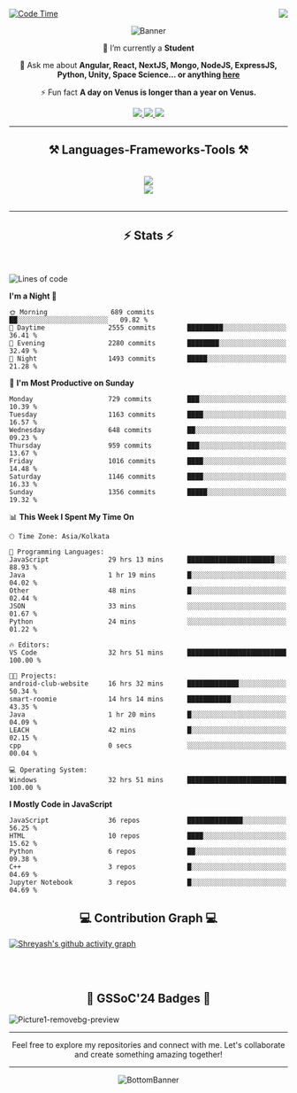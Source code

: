 <div>
 
<img align="right" src="https://visitor-badge.laobi.icu/badge?page_id=shreyash3087.shreyash3087" />

 [![Code Time](https://wakatime.com/badge/user/cd5f70df-e644-46f4-a03b-e1ce78615131.svg)](https://wakatime.com/@cd5f70df-e644-46f4-a03b-e1ce78615131)
 
</div>


<div align="center">
 
![Banner](https://github.com/user-attachments/assets/fe33d289-b057-4d85-ad76-3103802aa9e1)

</div>


<div align="center">
 
 🔭 I’m currently a **Student** 

💬 Ask me about **Angular, React, NextJS, Mongo, NodeJS, ExpressJS, Python, Unity, Space Science... or anything [here](https://github.com/shreyash3087/shreyash3087/issues)**

⚡ Fun fact **A day on Venus is longer than a year on Venus.**

</div>
 
<div align="center"> 
  <a href="mailto:shreyash3087@gmail.com">
    <img src="https://img.shields.io/badge/Gmail-333333?style=for-the-badge&logo=gmail&logoColor=red" />
  </a>
  <a href="https://www.linkedin.com/in/shreyash-srivastava-1a1161280" target="_blank">
    <img src="https://img.shields.io/badge/LinkedIn-0077B5?style=for-the-badge&logo=linkedin&logoColor=white" target="_blank" />
  </a>
  <a href="https://github.com/shreyash3087" target="_blank">
     <img src="https://img.shields.io/badge/Github-FF5722?style=for-the-badge&logo=github&logoColor=white" target="_blank" />
  </a>
</div>
<hr/>
 
<h2 align="center">⚒️ Languages-Frameworks-Tools ⚒️</h2>
<br/>
<div align="center">
    <img src="https://skillicons.dev/icons?i=react,bootstrap,html,css,vscode,github,figma,cpp,vercel,netlify" /><br>
    <img src="https://skillicons.dev/icons?i=tailwind,git,nodejs,python,javascript,typescript,express,firebase,mongodb,nextjs,unity,azure,blender" /><br>
</div>

<br/>
<hr/>

<h2 align="center">⚡ Stats ⚡</h2>

<br>
<div>
 
 
<!--START_SECTION:waka-->
![Lines of code](https://img.shields.io/badge/From%20Hello%20World%20I%27ve%20Written-5.2%20million%20lines%20of%20code-blue)

**I'm a Night 🦉** 

```text
🌞 Morning                689 commits         ██░░░░░░░░░░░░░░░░░░░░░░░   09.82 % 
🌆 Daytime                2555 commits        █████████░░░░░░░░░░░░░░░░   36.41 % 
🌃 Evening                2280 commits        ████████░░░░░░░░░░░░░░░░░   32.49 % 
🌙 Night                  1493 commits        █████░░░░░░░░░░░░░░░░░░░░   21.28 % 
```
📅 **I'm Most Productive on Sunday** 

```text
Monday                   729 commits         ███░░░░░░░░░░░░░░░░░░░░░░   10.39 % 
Tuesday                  1163 commits        ████░░░░░░░░░░░░░░░░░░░░░   16.57 % 
Wednesday                648 commits         ██░░░░░░░░░░░░░░░░░░░░░░░   09.23 % 
Thursday                 959 commits         ███░░░░░░░░░░░░░░░░░░░░░░   13.67 % 
Friday                   1016 commits        ████░░░░░░░░░░░░░░░░░░░░░   14.48 % 
Saturday                 1146 commits        ████░░░░░░░░░░░░░░░░░░░░░   16.33 % 
Sunday                   1356 commits        █████░░░░░░░░░░░░░░░░░░░░   19.32 % 
```


📊 **This Week I Spent My Time On** 

```text
🕑︎ Time Zone: Asia/Kolkata

💬 Programming Languages: 
JavaScript               29 hrs 13 mins      ██████████████████████░░░   88.93 % 
Java                     1 hr 19 mins        █░░░░░░░░░░░░░░░░░░░░░░░░   04.02 % 
Other                    48 mins             █░░░░░░░░░░░░░░░░░░░░░░░░   02.44 % 
JSON                     33 mins             ░░░░░░░░░░░░░░░░░░░░░░░░░   01.67 % 
Python                   24 mins             ░░░░░░░░░░░░░░░░░░░░░░░░░   01.22 % 

🔥 Editors: 
VS Code                  32 hrs 51 mins      █████████████████████████   100.00 % 

🐱‍💻 Projects: 
android-club-website     16 hrs 32 mins      █████████████░░░░░░░░░░░░   50.34 % 
smart-roomie             14 hrs 14 mins      ███████████░░░░░░░░░░░░░░   43.35 % 
Java                     1 hr 20 mins        █░░░░░░░░░░░░░░░░░░░░░░░░   04.09 % 
LEACH                    42 mins             █░░░░░░░░░░░░░░░░░░░░░░░░   02.15 % 
cpp                      0 secs              ░░░░░░░░░░░░░░░░░░░░░░░░░   00.04 % 

💻 Operating System: 
Windows                  32 hrs 51 mins      █████████████████████████   100.00 % 
```

**I Mostly Code in JavaScript** 

```text
JavaScript               36 repos            ██████████████░░░░░░░░░░░   56.25 % 
HTML                     10 repos            ████░░░░░░░░░░░░░░░░░░░░░   15.62 % 
Python                   6 repos             ██░░░░░░░░░░░░░░░░░░░░░░░   09.38 % 
C++                      3 repos             █░░░░░░░░░░░░░░░░░░░░░░░░   04.69 % 
Jupyter Notebook         3 repos             █░░░░░░░░░░░░░░░░░░░░░░░░   04.69 % 
```




<!--END_SECTION:waka-->

</div>

<div>
  <div align="center" ><h2 align="center">💻 Contribution Graph 💻</h2></div>
 
  [![Shreyash's github activity graph](https://github-readme-activity-graph.vercel.app/graph?username=shreyash3087&hide_border=true&theme=github)](https://github.com/ashutosh00710/github-readme-activity-graph)
 
</div>

<br/><br/>

<h2 align="center">🔰 GSSoC'24 Badges 🔰</h2>

![Picture1-removebg-preview](https://github.com/user-attachments/assets/4ece96a5-043a-44df-b51b-40738d3603ff)

<div align="center"> 
  <hr/>
  Feel free to explore my repositories and connect with me. Let's collaborate and create something amazing together!
  <hr/>
</div>

<div align="center">
 
![BottomBanner](https://github.com/user-attachments/assets/7afe064f-9b9f-401d-bec1-35c8625bb3dc)

</div>

